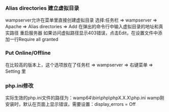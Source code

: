 ### Alias directories   建立虚拟目录
wampserver允许在菜单里直接创建虚拟目录
选择:任务栏 => wampserver => Apache => Alias directories => Add
在弹出的命令行中输入虚拟目录的地址和真实路径
重启服务器
如果访问虚拟路径显示403错误，点击Edit，在设置文件中添加一行Require all granted


### Put Online/Offline
在比较高的版本上，这个选项放在了任务栏 => wampserver => 右键菜单 => Setting 里


### php.ini修改
实际生效的php.ini文件的路径为：wamp64\bin\php\phpX.X.X\php.ini
wamp刚安装时，默认在页面上显示错误，需要设置：display_errors = Off